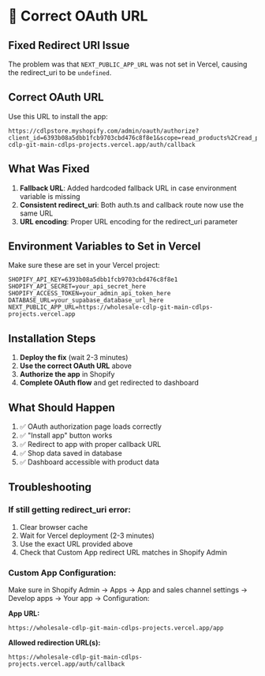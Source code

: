 # 🔗 Correct OAuth URL

## Fixed Redirect URI Issue

The problem was that `NEXT_PUBLIC_APP_URL` was not set in Vercel, causing the redirect_uri to be `undefined`.

## Correct OAuth URL

Use this URL to install the app:

```
https://cdlpstore.myshopify.com/admin/oauth/authorize?client_id=6393b08a5dbb1fcb9703cbd476c8f8e1&scope=read_products%2Cread_product_listings&redirect_uri=https%3A//wholesale-cdlp-git-main-cdlps-projects.vercel.app/auth/callback
```

## What Was Fixed

1. **Fallback URL**: Added hardcoded fallback URL in case environment variable is missing
2. **Consistent redirect_uri**: Both auth.ts and callback route now use the same URL
3. **URL encoding**: Proper URL encoding for the redirect_uri parameter

## Environment Variables to Set in Vercel

Make sure these are set in your Vercel project:

```
SHOPIFY_API_KEY=6393b08a5dbb1fcb9703cbd476c8f8e1
SHOPIFY_API_SECRET=your_api_secret_here
SHOPIFY_ACCESS_TOKEN=your_admin_api_token_here
DATABASE_URL=your_supabase_database_url_here
NEXT_PUBLIC_APP_URL=https://wholesale-cdlp-git-main-cdlps-projects.vercel.app
```

## Installation Steps

1. **Deploy the fix** (wait 2-3 minutes)
2. **Use the correct OAuth URL** above
3. **Authorize the app** in Shopify
4. **Complete OAuth flow** and get redirected to dashboard

## What Should Happen

1. ✅ OAuth authorization page loads correctly
2. ✅ "Install app" button works
3. ✅ Redirect to app with proper callback URL
4. ✅ Shop data saved in database
5. ✅ Dashboard accessible with product data

## Troubleshooting

### If still getting redirect_uri error:
1. Clear browser cache
2. Wait for Vercel deployment (2-3 minutes)
3. Use the exact URL provided above
4. Check that Custom App redirect URL matches in Shopify Admin

### Custom App Configuration:
Make sure in Shopify Admin → Apps → App and sales channel settings → Develop apps → Your app → Configuration:

**App URL:**
```
https://wholesale-cdlp-git-main-cdlps-projects.vercel.app/app
```

**Allowed redirection URL(s):**
```
https://wholesale-cdlp-git-main-cdlps-projects.vercel.app/auth/callback
```
